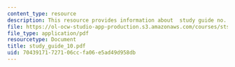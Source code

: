 ```yaml
---
content_type: resource
description: This resource provides information about  study guide no. 10.
file: https://ol-ocw-studio-app-production.s3.amazonaws.com/courses/sts-005-disease-and-society-in-america-fall-2005/70439171727106ccfa06e5ad49d958db_study_guide_10.pdf
file_type: application/pdf
resourcetype: Document
title: study_guide_10.pdf
uid: 70439171-7271-06cc-fa06-e5ad49d958db
---
```

